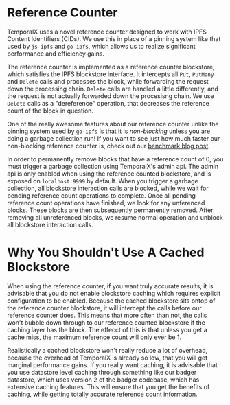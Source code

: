 # Reference Counter

TemporalX uses a novel reference counter designed to work with IPFS Content Identifiers (CIDs). We use this in place of a pinning system like that used by `js-ipfs` and `go-ipfs`, which allows us to realize significant performance and efficiency gains.

The reference counter is implemented as a reference counter blockstore, which satisfies the IPFS blockstore interface. It intercepts all `Put`, `PutMany` and `Delete` calls and processes the block, while forwarding the request down the processing chain. `Delete` calls are handled a little differently, and the request is not actually forwarded down the procesisng chain. We use `Delete` calls as a "dereference" operation, that decreases the reference count of the block in question.

One of the really awesome features about our reference counter unlike the pinning system used by `go-ipfs` is that it is *non-blocking* unless you are doing a garbage collection run! If you want to see just how much faster our non-blocking reference counter is, check out our [benchmark blog post](https://medium.com/temporal-cloud/temporalx-vs-go-ipfs-official-node-benchmarks-8457037a77cf).

In order to permanently remove blocks that have a reference count of 0, you must trigger a garbage collection using TemporalX's admin api. The admin api is only enabled when using the reference counted blockstore, and is exposed on `localhost:9999` by default.  When you trigger a garbage collection, all blockstore interaction calls are blocked, while we wait for pending reference count operations to complete. Once all pending reference count operations have finished, we look for any unferenced blocks. These blocks are then subsequently permanently removed. After removing all unreferenced blocks, we resume normal operation and unblock all blockstore interaction calls.

# Why You Shouldn't Use A Cached Blockstore

When using the reference counter, if you want truly accurate results, it is advisable that you do not enable blockstore caching which requires explicit configuration to be enabled. Because the cached blockstore sits ontop of the reference counter blockstore, it will intercept the calls before our reference counter does. This means that more often than not, the calls won't bubble down through to our reference counted blockstore if the caching layer has the block. The effecct of this is that unless you get a cache miss, the maximum reference count will only ever be 1. 

Realistically a cached blockstore won't really reduce a lot of overhead, because the overhead of TemporalX is already so low, that you will get marginal performance gains. If you really want caching, it is advisable that you use datastore level caching through something like our badger datastore, which uses version 2 of the badger codebase, which has extensive caching features. This will ensure that you get the benefits of caching, while getting totally accurate reference count information.